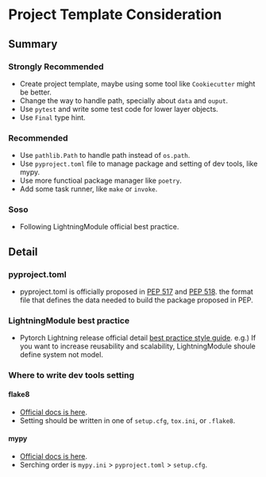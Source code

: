 # Project Template Consideration

## Summary
### Strongly Recommended
- Create project template, maybe using some tool like `Cookiecutter` might be better.
- Change the way to handle path, specially about `data` and `ouput`.
- Use `pytest` and write some test code for lower layer objects.
- Use `Final` type hint.

### Recommended
- Use `pathlib.Path` to handle path instead of `os.path`.
- Use `pyproject.toml` file to manage package and setting of dev tools, like mypy.
- Use more functioal package manager like `poetry`. 
- Add some task runner, like `make` or `invoke`.

### Soso
- Following LightningModule official best practice.



## Detail

### pyproject.toml
- pyproject.toml is officially proposed in [PEP 517](https://www.python.org/dev/peps/pep-0517/) and [PEP 518](https://www.python.org/dev/peps/pep-0518/).
 the format file that defines the data needed to build the package proposed in PEP.


### LightningModule best practice
- Pytorch Lightning release official detail [best practice style guide](https://pytorch-lightning.readthedocs.io/en/latest/starter/style_guide.html). e.g.) If you want to increase reusability and scalability, LightningModule shoule define system not model.


### Where to write dev tools setting

#### flake8
- [Official docs is here](https://flake8.pycqa.org/en/latest/user/configuration.html#configuration-locations).
- Setting should be written in one of `setup.cfg`, `tox.ini`, or `.flake8`.

#### mypy
- [Official docs is here](https://mypy.readthedocs.io/en/stable/config_file.html#the-mypy-configuration-file).
- Serching order is `mypy.ini` > `pyproject.toml` > `setup.cfg`.

